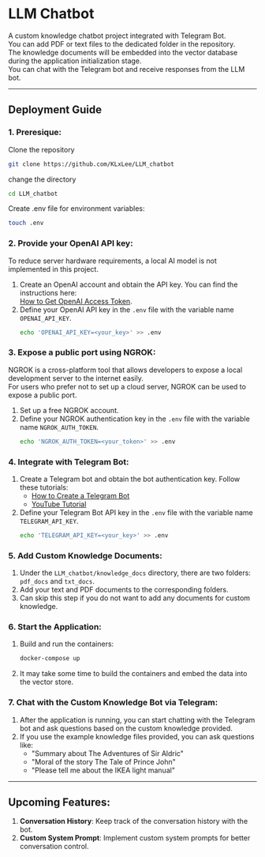 # LLM Chatbot
A custom knowledge chatbot project integrated with Telegram Bot.  
You can add PDF or text files to the dedicated folder in the repository.  
The knowledge documents will be embedded into the vector database during the application initialization stage.  
You can chat with the Telegram bot and receive responses from the LLM bot.

---

## Deployment Guide

### 1. Preresique:
Clone the repository
```bash
git clone https://github.com/KLxLee/LLM_chatbot
```
change the directory
```bash
cd LLM_chatbot
```
Create .env file for environment variables:
```bash
touch .env
```

### 2. Provide your OpenAI API key:
To reduce server hardware requirements, a local AI model is not implemented in this project.
1. Create an OpenAI account and obtain the API key. You can find the instructions here:  
   [How to Get OpenAI Access Token](https://docs.text-gen.com/_notes/old/general/Get+OpenAI+Access+Token).
2. Define your OpenAI API key in the `.env` file with the variable name `OPENAI_API_KEY`.
   ```bash
   echo 'OPENAI_API_KEY=<your_key>' >> .env
   ```

### 3. Expose a public port using NGROK:
NGROK is a cross-platform tool that allows developers to expose a local development server to the internet easily.  
For users who prefer not to set up a cloud server, NGROK can be used to expose a public port.
1. Set up a free NGROK account.
2. Define your NGROK authentication key in the `.env` file with the variable name `NGROK_AUTH_TOKEN`.
   ```bash
   echo 'NGROK_AUTH_TOKEN=<your_token>' >> .env
   ```

### 4. Integrate with Telegram Bot:
1. Create a Telegram bot and obtain the bot authentication key. Follow these tutorials:  
   - [How to Create a Telegram Bot](https://www.directual.com/lesson-library/how-to-create-a-telegram-bot)  
   - [YouTube Tutorial](https://www.youtube.com/watch?v=UQrcOj63S2o)
2. Define your Telegram Bot API key in the `.env` file with the variable name `TELEGRAM_API_KEY`.
   ```bash
   echo 'TELEGRAM_API_KEY=<your_key>' >> .env
   ```

### 5. Add Custom Knowledge Documents:
1. Under the `LLM_chatbot/knowledge_docs` directory, there are two folders: `pdf_docs` and `txt_docs`.
2. Add your text and PDF documents to the corresponding folders.
3. Can skip this step if you do not want to add any documents for custom knowledge.

### 6. Start the Application:
1. Build and run the containers:
   ```bash
   docker-compose up
   ```
2. It may take some time to build the containers and embed the data into the vector store.

### 7. Chat with the Custom Knowledge Bot via Telegram:
1. After the application is running, you can start chatting with the Telegram bot and ask questions based on the custom knowledge provided.
2. If you use the example knowledge files provided, you can ask questions like:
   - "Summary about The Adventures of Sir Aldric"
   - "Moral of the story The Tale of Prince John"
   - "Please tell me about the IKEA light manual"

---

## Upcoming Features:
1. **Conversation History**: Keep track of the conversation history with the bot.
2. **Custom System Prompt**: Implement custom system prompts for better conversation control.
